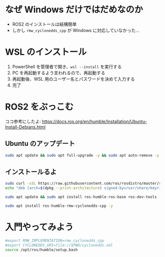 # なぜ Windows だけではだめなのか
- ROS2 のインストールは結構簡単
- しかし `rmw_cyclonedds_cpp` が Windows に対応していなかった…

# WSL のインストール
1. PowerShell を管理者で開き、`wsl --install` を実行する
2. PC を再起動するよう言われるので、再起動する
3. 再起動後、WSL 用のユーザー名とパスワードを決めて入力する
4. 完了

# ROS2 をぶっこむ
ココ参考にしたよ: https://docs.ros.org/en/humble/Installation/Ubuntu-Install-Debians.html

## Ubuntu のアップデート
```bash
sudo apt update && sudo apt full-upgrade -y && sudo apt auto-remove -y
```

## インストールるよ
```bash
sudo curl -sSL https://raw.githubusercontent.com/ros/rosdistro/master/ros.key -o /usr/share/keyrings/ros-archive-keyring.gpg
echo "deb [arch=$(dpkg --print-architecture) signed-by=/usr/share/keyrings/ros-archive-keyring.gpg] http://packages.ros.org/ros2/ubuntu $(. /etc/os-release && echo $UBUNTU_CODENAME) main" | sudo tee /etc/apt/sources.list.d/ros2.list > /dev/null
```
```bash
sudo apt update && sudo apt install ros-humble-ros-base ros-dev-tools -y
```
```bash
sudo apt install ros-humble-rmw-cyclonedds-cpp -y
```

# 入門やってみよう
```bash
#export RMW_IMPLEMENTATION=rmw_cyclonedds_cpp
#export CYCLONEDDS_URI=file://$PWD/cyclonedds.xml
source /opt/ros/humble/setup.bash
```

